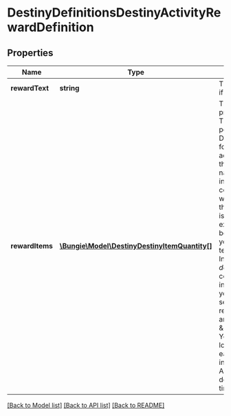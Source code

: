 # DestinyDefinitionsDestinyActivityRewardDefinition

## Properties
Name | Type | Description | Notes
------------ | ------------- | ------------- | -------------
**rewardText** | **string** | The header for the reward set, if any. | [optional] 
**rewardItems** | [**\Bungie\Model\DestinyDestinyItemQuantity[]**](DestinyDestinyItemQuantity.md) | The \&quot;Items provided\&quot; in the reward. This is almost always a pointer to a DestinyInventoryItemDefintion for an item that you can&#39;t actually earn in-game, but that has name/description/icon information for the vague concept of the rewards you will receive. This is because the actual reward generation is non-deterministic and extremely complicated, so the best the game can do is tell you what you&#39;ll get in vague terms. And so too shall we.  Interesting trivia: you actually *do* earn these items when you complete the activity. They go into a single-slot bucket on your profile, which is how you see the pop-ups of these rewards when you complete an activity that match these \&quot;dummy\&quot; items. You can even see them if you look at the last one you earned in your profile-level inventory through the BNet API! Who said reading documentation is a waste of time? | [optional] 

[[Back to Model list]](../README.md#documentation-for-models) [[Back to API list]](../README.md#documentation-for-api-endpoints) [[Back to README]](../README.md)


